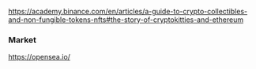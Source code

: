 https://academy.binance.com/en/articles/a-guide-to-crypto-collectibles-and-non-fungible-tokens-nfts#the-story-of-cryptokitties-and-ethereum


### Market
https://opensea.io/
